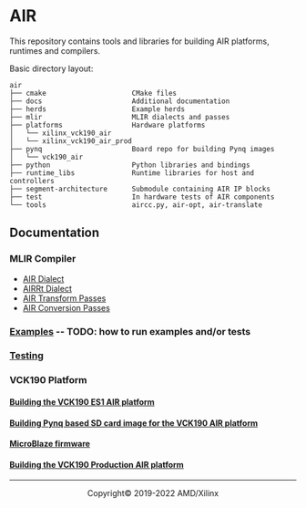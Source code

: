 # AIR

This repository contains tools and libraries for building AIR platforms,
runtimes and compilers.

Basic directory layout:

```
air
├── cmake                     CMake files
├── docs                      Additional documentation
├── herds                     Example herds
├── mlir                      MLIR dialects and passes
├── platforms                 Hardware platforms
│   └── xilinx_vck190_air
│   └── xilinx_vck190_air_prod
├── pynq                      Board repo for building Pynq images
│   └── vck190_air
├── python                    Python libraries and bindings
├── runtime_libs              Runtime libraries for host and controllers
├── segment-architecture      Submodule containing AIR IP blocks
├── test                      In hardware tests of AIR components
└── tools                     aircc.py, air-opt, air-translate
```

## Documentation

### MLIR Compiler
- [AIR Dialect](docs/generated/AIRDialect.md)
- [AIRRt Dialect](docs/generated/AIRRtDialect.md)
- [AIR Transform Passes](docs/generated/AIRTransformPasses.md)
- [AIR Conversion Passes](docs/generated/AIRConversionPasses.md)

### [Examples]() -- TODO: how to run examples and/or tests
### [Testing](docs/testing.md)
### VCK190 Platform
#### [Building the VCK190 ES1 AIR platform](docs/vck190_building_platform.md)
#### [Building Pynq based SD card image for the VCK190 AIR platform](docs/vck190_building_pynq.md)
#### [MicroBlaze firmware](docs/vck190_microblaze_firmware.md)
#### [Building the VCK190 Production AIR platform](docs/vck190_production_building_platform.md)

-----

<p align="center">Copyright&copy; 2019-2022 AMD/Xilinx</p>